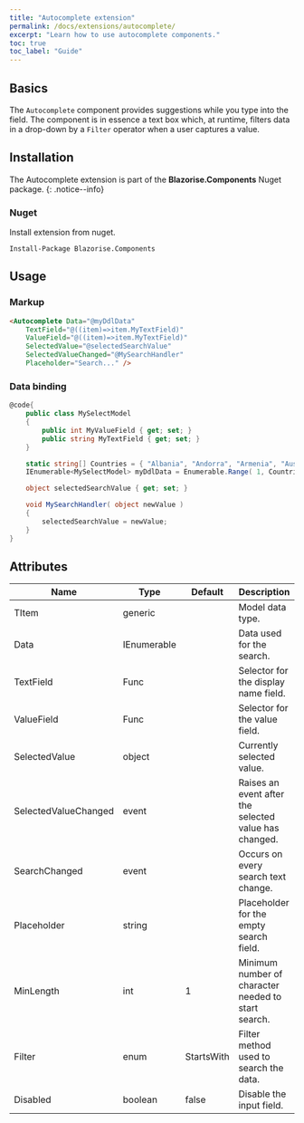 ```yaml
---
title: "Autocomplete extension"
permalink: /docs/extensions/autocomplete/
excerpt: "Learn how to use autocomplete components."
toc: true
toc_label: "Guide"
---
```


## Basics

The `Autocomplete` component provides suggestions while you type into the field. The component is in essence a text box which, at runtime, filters data in a drop-down by a `Filter` operator when a user captures a value.

## Installation

The Autocomplete extension is part of the **Blazorise.Components** Nuget package.
{: .notice--info}

### Nuget

Install extension from nuget.

```
Install-Package Blazorise.Components
```

## Usage

### Markup

```html
<Autocomplete Data="@myDdlData"
    TextField="@((item)=>item.MyTextField)"
    ValueField="@((item)=>item.MyTextField)"
    SelectedValue="@selectedSearchValue"
    SelectedValueChanged="@MySearchHandler"
    Placeholder="Search..." />
```

### Data binding

```cs
@code{
    public class MySelectModel
    {
        public int MyValueField { get; set; }
        public string MyTextField { get; set; }
    }

    static string[] Countries = { "Albania", "Andorra", "Armenia", "Austria", "Azerbaijan", "Belarus", "Belgium", "Bosnia & Herzegovina", "Bulgaria", "Croatia", "Cyprus", "Czech Republic", "Denmark", "Estonia", "Finland", "France", "Georgia", "Germany", "Greece", "Hungary", "Iceland", "Ireland", "Italy", "Kosovo", "Latvia", "Liechtenstein", "Lithuania", "Luxembourg", "Macedonia", "Malta", "Moldova", "Monaco", "Montenegro", "Netherlands", "Norway", "Poland", "Portugal", "Romania", "Russia", "San Marino", "Serbia", "Slovakia", "Slovenia", "Spain", "Sweden", "Switzerland", "Turkey", "Ukraine", "United Kingdom", "Vatican City" };
    IEnumerable<MySelectModel> myDdlData = Enumerable.Range( 1, Countries.Length ).Select( x => new MySelectModel { MyTextField = Countries[x - 1], MyValueField = x } );

    object selectedSearchValue { get; set; }

    void MySearchHandler( object newValue )
    {
        selectedSearchValue = newValue;
    }
}
```

## Attributes

| Name                 | Type               | Default    | Description                                           |
|----------------------|--------------------|------------|-------------------------------------------------------|
| TItem                | generic            |            | Model data type.                                      |
| Data                 | IEnumerable<TItem> |            | Data used for the search.                             |
| TextField            | Func               |            | Selector for the display name field.                  |
| ValueField           | Func               |            | Selector for the value field.                         |
| SelectedValue        | object             |            | Currently selected value.                             |
| SelectedValueChanged | event              |            | Raises an event after the selected value has changed. |
| SearchChanged        | event              |            | Occurs on every search text change.                   |
| Placeholder          | string             |            | Placeholder for the empty search field.               |
| MinLength            | int                | 1          | Minimum number of character needed to start search.   |
| Filter               | enum               | StartsWith | Filter method used to search the data.                |
| Disabled             | boolean            | false      | Disable the input field.                              |